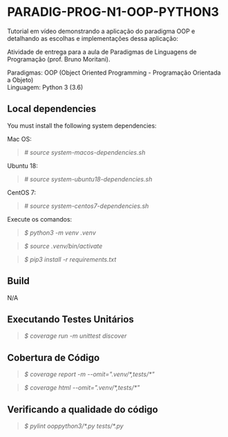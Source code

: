 # PARADIG-PROG-N1-OOP-PYTHON3 #

Tutorial em vídeo demonstrando a aplicação do paradigma OOP e detalhando as escolhas e implementações dessa aplicação:  

Atividade de entrega para a aula de Paradigmas de Linguagens de Programação (prof. Bruno Moritani).

Paradigmas: OOP (Object Oriented Programming - Programação Orientada a Objeto)  
Linguagem: Python 3 (3.6)  

## Local dependencies ##

You must install the following system dependencies:

Mac OS:  
>*\# source system-macos-dependencies.sh*  

Ubuntu 18:  
>*\# source system-ubuntu18-dependencies.sh*  

CentOS 7:  
>*\# source system-centos7-dependencies.sh*  

Execute os comandos:    

>*$ python3 -m venv .venv*  

>*$ source .venv/bin/activate*  

>*$ pip3 install -r requirements.txt*  

## Build ##

N/A

## Executando Testes Unitários ##

>*$ coverage run -m unittest discover*  

## Cobertura de Código ##

>*$ coverage report -m --omit=".venv/\*,tests/\*"*  

>*$ coverage html --omit=".venv/\*,tests/\*"*  

## Verificando a qualidade do código ##

>*$ pylint ooppython3/\*.py tests/\*.py*  